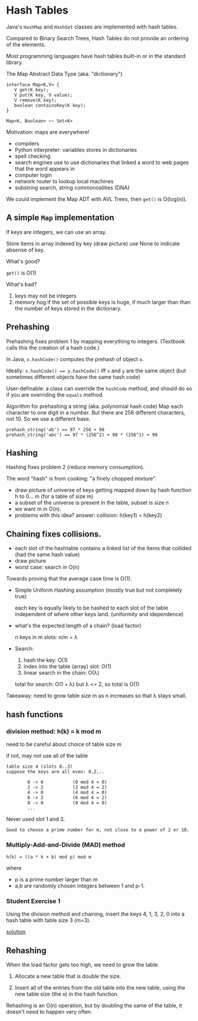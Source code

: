# Hash Tables

Java's `HashMap` and `HashSet` classes are implemented with hash tables.

Compared to Binary Search Trees, Hash Tables do not provide an
ordering of the elements.

Most programming languages have hash tables built-in or in the
standard library.

The Map Abstract Data Type (aka. "dictionary")

	interface Map<K,V> {
	   V get(K key);
	   V put(K key, V value);
	   V remove(K key);
	   boolean containsKey(K key);
	}

    Map<K, Boolean> ~~ Set<K>
	
Motivation: maps are everywhere!

* compilers
* Python interpreter: variables stores in dictionaries
* spell checking
* search engines use to use dictionaries that linked a word to
  web pages that the word appears in
* computer login
* network router to lookup local machines
* substring search, string commonoalities (DNA)

We could implement the Map ADT with AVL Trees, then `get()` is O(log(n)).

## A simple `Map` implementation

If keys are integers, we can use an array.
        
Store items in array indexed by key (draw picture) use None to
indicate absense of key.

What's good?

`get()` is O(1)

What's bad?

1. keys may not be integers
2. memory hog if the set of possible keys is huge, if much
   larger than than the number of keys stored in the dictionary.
		   

## Prehashing

Prehashing fixes problem 1 by mapping everything to integers.
(Textbook calls this the creation of a hash code.)

In Java, `o.hashCode()` computes the prehash of object `o`.

Ideally: `x.hashCode() == y.hashCode()` iff `x` and `y` are the same
object (but sometimes different objects have the same hash code)

User-definable: a class can override the `hashCode` method, and should
do so if you are overriding the `equals` method.

Algorithm for prehashing a string (aka. polynomial hash code)
Map each character to one digit in a number.
But there are 256 different characters, not 10.
So we use a different base.

	prehash_string('ab') == 97 * 256 + 98
	prehash_string('abc') == 97 * (256^2) + 98 * (256^1) + 99

## Hashing

Hashing fixes problem 2 (reduce memory consumption).
    
The word "hash" is from cooking: "a finely chopped mixture".

* draw picture of universe of keys getting mapped down by hash 
  function h to 0... m  (for a table of size m)
* a subset of the universe is present in the table, subset is size n
* we want m in O(n).
* problems with this idea? answer: collision: h(key1) = h(key2)

## Chaining fixes collisions.

* each slot of the hashtable contains a linked list of the items that
  collided (had the same hash value)
* draw picture
* worst case: search in O(n)

Towards proving that the average case time is O(1).

* Simple Uniform Hashing assumption (mostly true but not completely true)

	each key is equally likely to be hashed to each slot of the table
	independent of where other keys land. (uniformity and idependence)

* what's the expected length of a chain? (load factor)

	n keys in m slots: n/m = λ

* Search:
	1. hash the key: O(1)
	2. index into the table (array) slot: O(1)
	3. linear search in the chain: O(λ)

    total for search: O(1 + λ)
	but λ <= 2, so total is O(1)

Takeaway: need to grow table size m as n increases so that λ stays small.

## hash functions
    
### division method: h(k) = k mod m
            
need to be careful about choice of table size m
                
if not, may not use all of the table
        
	table size 4 (slots 0..3)
	suppose the keys are all even: 0,2,..

			0 -> 0           (0 mod 4 = 0)
			2 -> 2           (2 mod 4 = 2)
			4 -> 0           (4 mod 4 = 0)
			6 -> 2           (6 mod 4 = 2)
			8 -> 0           (8 mod 4 = 0)
			...

Never used slot 1 and 3.

    Good to choose a prime number for m, not close to a power of 2 or 10.

### Multiply-Add-and-Divide (MAD) method

    
    h(k) = ((a * k + b) mod p) mod m
	
where
* p is a prime number larger than m
* a,b are randomly chosen integers between 1 and p-1.

### Student Exercise 1

Using the division method and chaining, insert the
keys 4, 1, 3, 2, 0 into a hash table with table size 3 (m=3).

[solution](./Sep-25-solutions.md#student-exercise-1)


## Rehashing

When the load factor gets too high, we need to grow the table.

1. Allocate a new table that is double the size.

2. Insert all of the entries from the old table into the new table,
   using the new table size (the `m`) in the hash function.

Rehashing is an O(n) operation, but by doubling the same of the table,
it doesn't need to happen very often.

